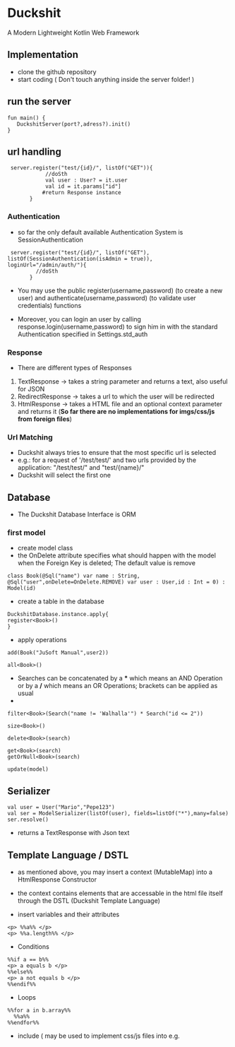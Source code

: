 # Duckshit
A Modern Lightweight Kotlin Web Framework

## Implementation
- clone the github repository
- start coding ( Don't touch anything inside the server folder! )

## run the server

```
fun main() {
   DuckshitServer(port?,adress?).init()
}
```
## url handling

```
 server.register("test/{id}/", listOf("GET")){
            //doSth
            val user : User? = it.user
            val id = it.params["id"]
           #return Response instance
       } 
```

### Authentication

- so far the only default available Authentication System is SessionAuthentication
```
 server.register("test/{id}/", listOf("GET"), listOf(SessionAuthentication(isAdmin = true)), loginUrl="/admin/auth/"){
         //doSth
       } 
   ```    

- You may use the public register(username,password) (to create a new user) and authenticate(username,password) (to validate user credentials) functions

- Moreover, you can login an user by calling response.login(username,password) to sign him in with the standard Authentication specified in Settings.std_auth

### Response
- There are different types of Responses
1. TextResponse -> takes a string parameter and returns a text, also useful for JSON
2. RedirectResponse -> takes a url to which the user will be redirected
3. HtmlResponse -> takes a HTML file and an optional context parameter and returns it (**So far there are no implementations for imgs/css/js from foreign files**)

### Url Matching
- Duckshit always tries to ensure that the most specific url is selected
- e.g.: for a request of '/test/test/' and two urls provided by the application: "/test/test/" and "test/{name}/"
- Duckshit will select the first one


## Database

- The Duckshit Database Interface is ORM

### first model

- create model class
- the OnDelete attribute specifies what should happen with the model when the Foreign Key is deleted; The default value is remove

```
class Book(@Sql("name") var name : String, @Sql("user",onDelete=OnDelete.REMOVE) var user : User,id : Int = 0) : Model(id)
```

- create a table in the database
```
DuckshitDatabase.instance.apply{
register<Book>()
}
```
- apply operations
 
```
add(Book("JuSoft Manual",user2))

all<Book>()
```
- Searches can be concatenated by a **\*** which means an AND Operation or by a **/** which means an OR Operations; brackets can be applied as usual
-
```
filter<Book>(Search("name != 'Walhalla'") * Search("id <= 2"))

size<Book>()

delete<Book>(search)

get<Book>(search)
getOrNull<Book>(search)

update(model)
```

## Serializer

```
val user = User("Mario","Pepe123")
val ser = ModelSerializer(listOf(user), fields=listOf("*"),many=false)
ser.resolve()
```
- returns a TextResponse with Json text

## Template Language / DSTL

- as mentioned above, you may insert a context (MutableMap) into a HtmlResponse Constructor
- the context contains elements that are accessable in the html file itself through the DSTL (Duckshit Template Language)

- insert variables and their attributes

```
<p> %%a%% </p>
<p> %%a.length%% </p>
```

- Conditions
```
%%if a == b%%
<p> a equals b </p>
%%else%%
<p> a not equals b </p>
%%endif%%
```

- Loops

```
%%for a in b.array%%
  %%a%%
%%endfor%%
```

- include ( may be used to implement css/js files into e.g. <style> attributes )

```
%%include 'res/parent.html'%%
```
  
## Html Forms

- may be used to render models to html or reverse  
  
```
  val form = ModelForm(User::class, display=listOf("*"), id=4, empty=false)  
  val htmlForm : String = form.render()
   
  # typically used for transforming Post Parameters into a Model
  val form2 = ModelDeserializer(User::class)
  val user = form2.deserialize(mapOf("username" to "a","password" to "b", "id" to 898))
```  

## Admin Page

- callable at domain/admin/
- Authentication with an admin account needed
- can be used to create, delete, manipulate objects

## Console Support

- may be used to call commands

```
fun main(){
   TerminalListener().listen()
}
```

### commands:
- ``` create-admin "username" "password" ``` to create an Admin


## Settings
- can be used to manipulate server mechanics
   - page_404 : a path to the standard 404 page (html file)
   - page_403 : a path to the standard 403 page (html file)








